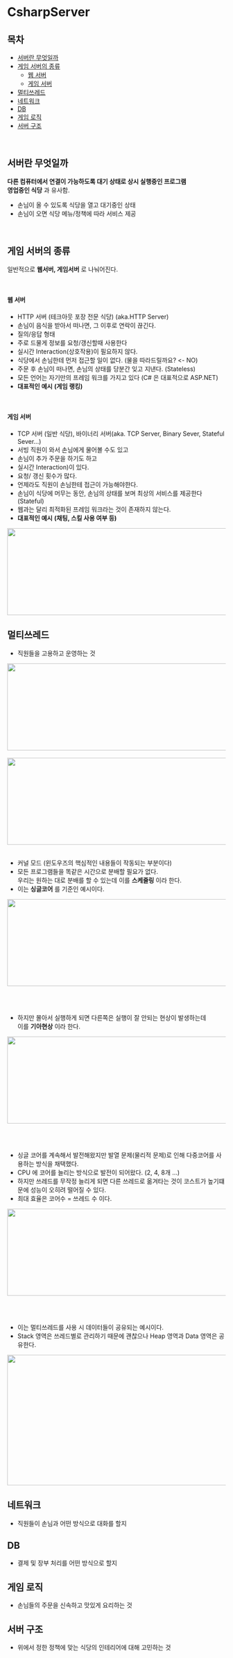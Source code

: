 # CsharpServer

## 목차
- [서버란 무엇일까](#서버란-무엇일까?)
- [게임 서버의 종류](#게임-서버의-종류)
  - [웹 서버](#웹-서버)
  - [게임 서버](#게임-서버)
- [멀티쓰레드](#멀티쓰레드)
- [네트워크](#네트워크)
- [DB](#DB)
- [게임 로직](#게임-로직)
- [서버 구조](#서버-구조)
<br/> 
  
## 서버란 무엇일까
__다른 컴퓨터에서 연결이 가능하도록 대기 상태로 상시 실행중인 프로그램__  
__영업중인 식당__ 과 유사함.
 - 손님이 올 수 있도록 식당을 열고 대기중인 상태
 - 손님이 오면 식당 메뉴/정책에 따라 서비스 제공

<br/> 

## 게임 서버의 종류
일반적으로 __웹서버, 게임서버__ 로 나눠어진다.

<br/> 

#### 웹 서버
- HTTP 서버 (테크아웃 포장 전문 식당) (aka.HTTP Server)  
- 손님이 음식을 받아서 떠나면, 그 이후로 연락이 끊긴다.
- 질의/응답 형태
- 주로 드물게 정보를 요청/갱신할때 사용한다
- 실시간 Interaction(상호작용)이 필요하지 않다.
- 식당에서 손님한테 먼저 접근할 일이 없다. (물을 따라드릴까요? <- NO)
- 주문 후 손님이 떠나면, 손님의 상태를 당분간 잊고 지낸다. (Stateless)
- 모든 언어는 자기만의 프레임 워크를 가지고 있다 (C# 은 대표적으로 ASP.NET)
- __대표적인 예시__ __(게임 랭킹)__

<br/> 

#### 게임 서버
- TCP 서버 (일반 식당), 바이너리 서버(aka. TCP Server, Binary Sever, Stateful Sever...)
- 서빙 직원이 와서 손님에게 물어볼 수도 있고
- 손님이 추가 주문을 하기도 하고
- 실시간 Interaction)이 있다.
- 요청/ 갱신 횟수가 많다.
- 언제라도 직원이 손님한테 접근이 가능해야한다.
- 손님이 식당에 머무는 동안, 손님의 상태를 보며 최상의 서비스를 제공한다 (Stateful)
- 웹과는 달리 최적화된 프레임 워크라는 것이 존재하지 않는다.
- __대표적인 예시__ __(채팅, 스킬 사용 여부 등)__
 
<img src= "https://github.com/JiHyeokHeo/CsharpServer/assets/125938592/ca453f35-bdd3-49f8-833a-b9a568506ff3" width="600" height="200"/>

## 멀티쓰레드
- 직원들을 고용하고 운영하는 것

<img src= "https://github.com/JiHyeokHeo/CsharpServer/assets/125938592/c56b2846-292e-41bc-af61-a5947cbe5e0f" width="600" height="200"/>
<br/> <br/> 
<img src= "https://github.com/JiHyeokHeo/CsharpServer/assets/125938592/cf1d7d0e-25cc-4903-b0c2-4cbaa380e0ef" width="600" height="200"/>
<br/> <br/> 

- 커널 모드 (윈도우즈의 핵심적인 내용들이 작동되는 부분이다)
- 모든 프로그램들을 똑같은 시간으로 분배할 필요가 없다.  
  우리는 원하는 대로 분배를 할 수 있는데 이를 __스케줄링__ 이라 한다.
- 이는 __싱글코어__ 를 기준인 예시이다.
<img src= "https://github.com/JiHyeokHeo/CsharpServer/assets/125938592/6fa788df-992f-4920-ac41-6fd3fd19b752" width="600" height="200"/>
 
<br/> <br/> 

- 하지만 몰아서 실행하게 되면 다른쪽은 실행이 잘 안되는 현상이 발생하는데  
  이를 __기아현상__ 이라 한다.
<img src= "https://github.com/JiHyeokHeo/CsharpServer/assets/125938592/39eefddb-3d6a-4a01-be74-7fa8adfd6f7a" width="600" height="200"/>

<br/> <br/> 
- 싱글 코어를 계속해서 발전해왔지만 발열 문제(물리적 문제)로 인해 다중코어를 사용하는 방식을 채택했다.
- CPU 에 코어를 늘리는 방식으로 발전이 되어왔다. (2, 4, 8개 ...)
- 하지만 쓰레드를 무작정 늘리게 되면 다른 쓰레드로 옮겨타는 것이 코스트가 높기떄문에 성능이 오히려 떨어질 수 있다.
- 최대 효율은 코어수 = 쓰레드 수 이다.
<img src= "https://github.com/JiHyeokHeo/CsharpServer/assets/125938592/676ad5d0-d226-4bf9-bdc2-bc6e2736fb23" width="600" height="200"/>

<br/> <br/> 

- 이는 멀티쓰레드를 사용 시 데이터들이 공유되는 예시이다.
- Stack 영역은 쓰레드별로 관리하기 때문에 괜찮으나 Heap 영역과 Data 영역은 공유한다.
<img src= "https://github.com/JiHyeokHeo/CsharpServer/assets/125938592/c02ccc4f-0feb-444b-b384-5149800329a5" width="600" height="300"/>


## 네트워크
- 직원들이 손님과 어떤 방식으로 대화를 할지

## DB
- 결제 및 장부 처리를 어떤 방식으로 할지

## 게임 로직
- 손님들의 주문을 신속하고 맛있게 요리하는 것

## 서버 구조
- 위에서 정한 정책에 맞는 식당의 인테리어에 대해 고민하는 것
